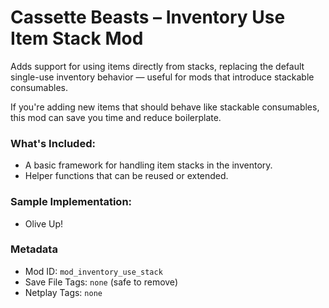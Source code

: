 # Cassette Beasts – Inventory Use Item Stack Mod

Adds support for using items directly from stacks, replacing the default single-use inventory behavior — useful for mods that introduce stackable consumables.

If you're adding new items that should behave like stackable consumables, this mod can save you time and reduce boilerplate.

### What's Included:
- A basic framework for handling item stacks in the inventory.
- Helper functions that can be reused or extended.

### Sample Implementation:
- Olive Up!

### Metadata
- Mod ID: `mod_inventory_use_stack`
- Save File Tags: `none` (safe to remove)
- Netplay Tags: `none`
